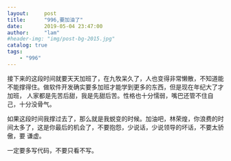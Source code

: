 ```yaml
---
layout:     post
title:      "996,要加油了"
date:       2019-05-04 23:47:00
author:     "lam"
#header-img: "img/post-bg-2015.jpg"
catalog: true
tags:
    - "996"
---
```


   接下来的这段时间就要天天加班了，在九牧呆久了，人也变得非常懒散，不知道能不能撑得住。做软件开发确实要多加班才能学到更多的东西，但是现在年纪大了才加班，
人家都是先苦后甜，我是先甜后苦。性格也十分懦弱，嘴巴还管不住自己，十分没骨气。

  如果这段时间我撑过去了，那么就是我蜕变的时候。加油吧，林荣煌，你浪费的时间太多了，这是你最后的机会了，不要抱怨，少说话，少说领导的坏话，不要太骄傲，要
谦虚。  

  一定要多写代码，不要只看不写。